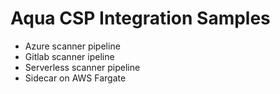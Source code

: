 # Aqua CSP Integration Samples

- Azure scanner pipeline
- Gitlab scanner ipeline
- Serverless scanner pipeline
- Sidecar on AWS Fargate
